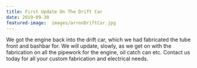 ```yaml
---
title: First Update On The Drift Car
date: 2019-09-30
featured-image:  images/arronDriftCar.jpg
---
```


We got the engine back into the drift car, which we had fabricated the tube front and bashbar for. We will update, slowly, as we get on with the fabrication on all the pipework for the engine, oil catch can etc. Contact us today for all your custom fabrication and electrical needs.